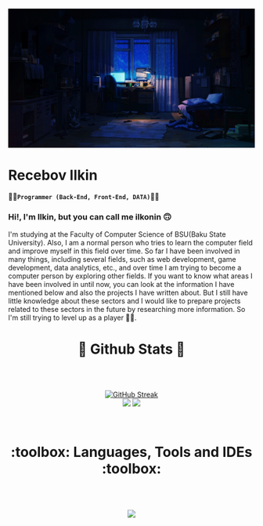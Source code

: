 <p><img align="center" alt="gif" width="1080" src="https://github.com/ilkoninn/ilkoninn/blob/main/Gm7L.gif"/></p>


# Recebov Ilkin

:man_technologist:**`Programmer (Back-End, Front-End, DATA)`**:man_technologist:

### Hi!, I'm Ilkin, but you can call me ilkonin :upside_down_face:
I'm studying at the Faculty of Computer Science of BSU(Baku State University).
Also, I am a normal person who tries to learn the computer field and improve myself in this field over time. 
So far I have been involved in many things, including several fields, such as web development, game development, 
data analytics, etc., and over time I am trying to become a computer person by exploring other fields. 
If you want to know what areas I have been involved in until now, you can look at the information I have mentioned 
below and also the projects I have written about. But I still have little knowledge about these sectors 
and I would like to prepare projects related to these sectors in the future by researching more information. 
So I'm still trying to level up as a player :face_in_clouds:.

<h1 align="center">
  📑 Github Stats 📑
</h1>

<br><br>
<div align="center">
  <a href="https://git.io/streak-stats"><img src="https://streak-stats.demolab.com?user=Ilkoninn&theme=dark&card_width=750" alt="GitHub Streak" /></a>
</div>
<div align="center">
  <img width="50%" src="https://github-readme-stats.vercel.app/api?username=ilkoninn&show_icons=true&theme=radical"/>
  <img width="38%" src="https://github-readme-stats.vercel.app/api/top-langs/?username=ilkoninn&layout=compact&theme=radical"/>
</div>
<br><br>

<h1 align="center">
  :toolbox: Languages, Tools and IDEs :toolbox: 
</h1>
<br><br>
<!-- BACK-END LANGUAGES AND TOOLS -->
<p align="center">
  <a href="https://www.w3schools.com">
    <img src="https://skillicons.dev/icons?i=py,postgres,docker,azure,django,dotnet,postman,mysql,html,css,js,react,bootstrap,jquery,java,cs,cpp,sqlite,git,github,vscode,visualstudio" />
  </a>
</p>
<br>

#

